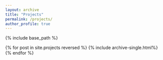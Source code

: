 ```yaml
---
layout: archive
title: "Projects"
permalink: /projects/
author_profile: true
---
```


{% include base_path %}


{% for post in site.projects reversed %}
  {% include archive-single.html%}
{% endfor %}

